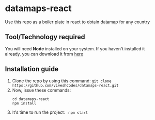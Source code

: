 # datamaps-react
Use this repo as a boiler plate in react to obtain datamap for any country

## Tool/Technology required
You will need **Node** installed on your system. If you haven't installed it already, you can download it from [here](https://nodejs.org/en/download/)

## Installation guide
1. Clone the repo by using this command:
```git clone https://github.com/viveshCodes/datamaps-react.git```
2. Now, issue these commands:
    ```
    cd datamaps-react
    npm install
    ```
3. It's time to run the project:
``` npm start```